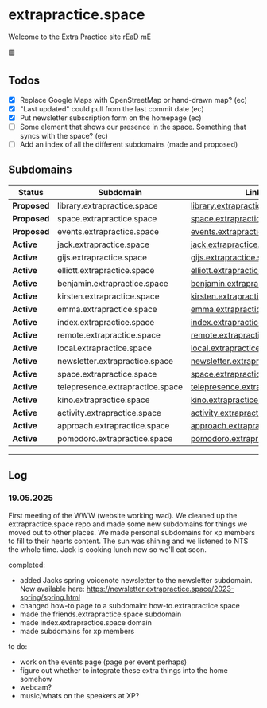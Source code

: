 # extrapractice.space

Welcome to the Extra Practice site rEaD mE

🟩

## Todos
- [x] Replace Google Maps with OpenStreetMap or hand-drawn map? (ec)  
- [x] "Last updated" could pull from the last commit date (ec)  
- [x] Put newsletter subscription form on the homepage (ec)  
- [ ] Some element that shows our presence in the space. Something that syncs with the space? (ec)  
- [ ] Add an index of all the different subdomains (made and proposed)  

## Subdomains

| Status     | Subdomain                               | Link                                            |
|-------------|----------------------------------------|-------------------------------------------------|
| **Proposed** | library.extrapractice.space             | [library.extrapractice.space](https://library.extrapractice.space) |
| **Proposed** | space.extrapractice.space               | [space.extrapractice.space](https://space.extrapractice.space) |
| **Proposed** | events.extrapractice.space              | [events.extrapractice.space](https://events.extrapractice.space) |
| **Active** | jack.extrapractice.space                | [jack.extrapractice.space](https://jack.extrapractice.space) |
| **Active** | gijs.extrapractice.space                | [gijs.extrapractice.space](https://gijs.extrapractice.space) |
| **Active** | elliott.extrapractice.space             | [elliott.extrapractice.space](https://elliott.extrapractice.space) |
| **Active** | benjamin.extrapractice.space            | [benjamin.extrapractice.space](https://benjamin.extrapractice.space) |
| **Active** | kirsten.extrapractice.space             | [kirsten.extrapractice.space](https://kirsten.extrapractice.space) |
| **Active** | emma.extrapractice.space                | [emma.extrapractice.space](https://emma.extrapractice.space) |
| **Active** | index.extrapractice.space               | [index.extrapractice.space](https://index.extrapractice.space) |
| **Active**   | remote.extrapractice.space              | [remote.extrapractice.space](https://remote.extrapractice.space) |
| **Active**   | local.extrapractice.space               | [local.extrapractice.space](https://local.extrapractice.space) |
| **Active**   | newsletter.extrapractice.space          | [newsletter.extrapractice.space](https://newsletter.extrapractice.space) |
| **Active**   | space.extrapractice.space               | [space.extrapractice.space](https://space.extrapractice.space) |
| **Active**   | telepresence.extrapractice.space        | [telepresence.extrapractice.space](https://telepresence.extrapractice.space) |
| **Active**   | kino.extrapractice.space                | [kino.extrapractice.space](https://kino.extrapractice.space) |
| **Active**   | activity.extrapractice.space            | [activity.extrapractice.space](https://activity.extrapractice.space) |
| **Active**   | approach.extrapractice.space            | [approach.extrapractice.space](https://approach.extrapractice.space) |
| **Active**   | pomodoro.extrapractice.space            | [pomodoro.extrapractice.space](https://pomodoro.extrapractice.space) |

<hr>

## Log
### 19.05.2025
First meeting of the WWW (website working wad). We cleaned up the extrapractice.space repo and made some new subdomains for things we moved out to other places. We made personal subdomains for xp members to fill to their hearts content. The sun was shining and we listened to NTS the whole time. Jack is cooking lunch now so we'll eat soon.

completed:
- added Jacks spring voicenote newsletter to the newsletter subdomain. Now available here: https://newsletter.extrapractice.space/2023-spring/spring.html
- changed how-to page to a subdomain: how-to.extrapractice.space
- made the friends.extrapractice.space subdomain
- made index.extrapractice.space domain
- made subdomains for xp members

to do:
- work on the events page (page per event perhaps)
- figure out whether to integrate these extra things into the home somehow
- webcam?
- music/whats on the speakers at XP?